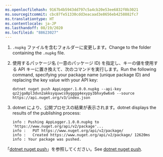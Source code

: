 ```yaml
---
ms.openlocfilehash: 9167b4b5943dd797c5a4cb20e53ee6832f0b3021
ms.sourcegitcommit: cbc87fe51330cdd3eacaad3e8656eb4258882fc7
ms.translationtype: HT
ms.contentlocale: ja-JP
ms.lasthandoff: 08/19/2020
ms.locfileid: "88623027"
---
```

1. <span data-ttu-id="6fb9a-101">`.nupkg` ファイルを含むフォルダーに変更します。</span><span class="sxs-lookup"><span data-stu-id="6fb9a-101">Change to the folder containing the `.nupkg` file.</span></span>

1. <span data-ttu-id="6fb9a-102">使用するパッケージ名 (一意のパッケージ ID) を指定し、キーの値を使用する API キーに置き換えて、次のコマンドを実行します。</span><span class="sxs-lookup"><span data-stu-id="6fb9a-102">Run the following command, specifying your package name (unique package ID) and replacing the key value with your API key:</span></span>

    ```dotnetcli
    dotnet nuget push AppLogger.1.0.0.nupkg --api-key qz2jga8pl3dvn2akksyquwcs9ygggg4exypy3bhxy6w6x6 --source https://api.nuget.org/v3/index.json
    ```

1. <span data-ttu-id="6fb9a-103">dotnet により、公開プロセスの結果が表示されます。</span><span class="sxs-lookup"><span data-stu-id="6fb9a-103">dotnet displays the results of the publishing process:</span></span>

    ```output
    info : Pushing AppLogger.1.0.0.nupkg to 'https://www.nuget.org/api/v2/package'...
    info :   PUT https://www.nuget.org/api/v2/package/
    info :   Created https://www.nuget.org/api/v2/package/ 12620ms
    info : Your package was pushed.
    ```

<span data-ttu-id="6fb9a-104">「[dotnet nuget push](/dotnet/core/tools/dotnet-nuget-push)」を参照してください。</span><span class="sxs-lookup"><span data-stu-id="6fb9a-104">See [dotnet nuget push](/dotnet/core/tools/dotnet-nuget-push).</span></span>
